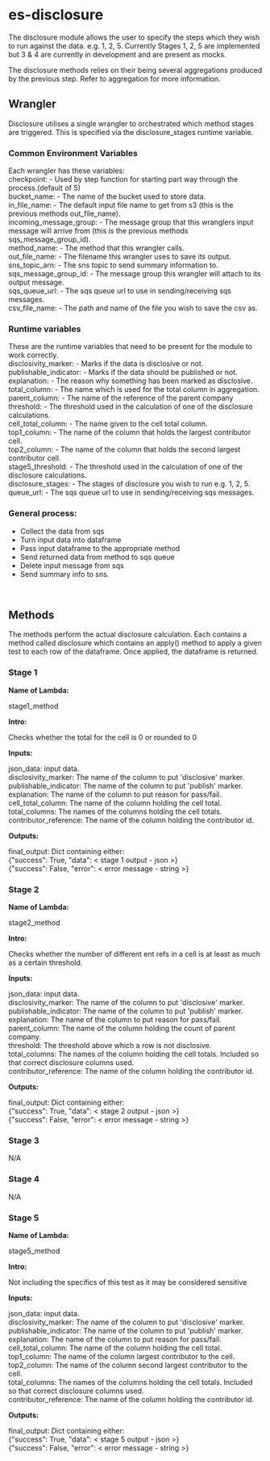 # es-disclosure
The disclosure module allows the user to specify the steps which they wish to run against the data. e.g. 1, 2, 5. Currently Stages 1, 2, 5 are implemented but 3 & 4 are currently in development and are present as mocks.

The disclosure methods relies on their being several aggregations produced by the previous step. Refer to aggregation for more information.

## Wrangler
Disclosure utilises a single wrangler to orchestrated which method stages are triggered. This is specified via the disclosure_stages runtime variable.

### Common Environment Variables
Each wrangler has these variables:<br>
checkpoint:    - Used by step function for starting part way through the process.(default of 5)<br>
bucket_name:   - The name of the bucket used to store data.<br>
in_file_name:  - The default input file name to get from s3 (this is the previous methods out_file_name).<br>
incoming_message_group: - The message group that this wranglers input message will arrive from (this is the previous methods sqs_message_group_id).<br>
method_name:   - The method that this wrangler calls.<br>
out_file_name: - The filename this wrangler uses to save its output.<br>
sns_topic_arn: - The sns topic to send summary information to.<br>
sqs_message_group_id: - The message group this wrangler will attach to its output message.<Br>
sqs_queue_url: - The sqs queue url to use in sending/receiving sqs messages.<br>
csv_file_name: - The path and name of the file you wish to save the csv as.<br>

### Runtime variables
These are the runtime variables that need to be present for the module to work correctly.<br>
disclosivity_marker: -  Marks if the data is disclosive or not.<br>
publishable_indicator: - Marks if the data should be published or not.<br>
explanation: - The reason why something has been marked as disclosive.<br>
total_column: - The name which is used for the total column in aggregation.<br>
parent_column: - The name of the reference of the parent company<br>
threshold: - The threshold used in the calculation of one of the disclosure calculations.<br>
cell_total_column: - The name given to the cell total column.<br>
top1_column: - The name of the column that holds the largest contributor cell.<br>
top2_column: - The name of the column that holds the second largest contributor cell.<br>
stage5_threshold: - The threshold used in the calculation of one of the disclosure calculations.<br>
disclosure_stages: - The stages of disclosure you wish to run e.g. 1, 2, 5.<br>
queue_url: - The sqs queue url to use in sending/receiving sqs messages.<br>

### General process: <br>
- Collect the data from sqs <br>
- Turn input data into dataframe <br>
- Pass input dataframe to the appropriate method <br>
- Send returned data from method to sqs queue <br>
- Delete input message from sqs <br>
- Send summary info to sns. <br>
<br>

## Methods
The methods perform the actual disclosure calculation. Each contains a method called 
disclosure which contains an apply() method to apply a given test to each row of the 
dataframe. Once applied, the dataframe is returned.

### Stage 1

**Name of Lambda:**

stage1_method

**Intro:**

Checks whether the total for the cell is 0 or rounded to 0

**Inputs:**

json_data: input data.                                                   <Br>
disclosivity_marker: The name of the column to put 'disclosive' marker. <Br>
publishable_indicator: The name of the column to put 'publish' marker.    <Br>
explanation: The name of the column to put reason for pass/fail.<Br>
cell_total_column: The name of the column holding the cell total.<Br>
total_columns: The names of the columns holding the cell totals.<Br>
contributor_reference: The name of the column holding the contributor id.            

**Outputs:**

final_output: Dict containing either:<br>
            {"success": True, "data": < stage 1 output - json >}<br>
            {"success": False, "error": < error message - string >}<br>

### Stage 2

**Name of Lambda:**

stage2_method

**Intro:**

Checks whether the number of different ent refs in a cell is at least as much as a 
certain threshold.

**Inputs:**

json_data: input data.                                                    <Br>
disclosivity_marker: The name of the column to put 'disclosive' marker.  <Br>
publishable_indicator: The name of the column to put 'publish' marker.     <Br>
explanation: The name of the column to put reason for pass/fail. <Br>
parent_column: The name of the column holding the count of parent company.<Br>
threshold: The threshold above which a row is not disclosive.  <Br>
total_columns: The names of the column holding the cell totals. Included so that correct disclosure columns used.<Br>
contributor_reference: The name of the column holding the contributor id.     <Br>    

**Outputs:**

final_output: Dict containing either:<br>
            {"success": True, "data": < stage 2 output - json >}<br>
            {"success": False, "error": < error message - string >}<br>

### Stage 3
N/A

### Stage 4
N/A

### Stage 5

**Name of Lambda:**

stage5_method

**Intro:**

Not including the specifics of this test as it may be considered sensitive

**Inputs:**

json_data: input data.                                                      
disclosivity_marker: The name of the column to put 'disclosive' marker.    <Br>
publishable_indicator: The name of the column to put 'publish' marker.      <Br> 
explanation: The name of the column to put reason for pass/fail.   <Br>
cell_total_column: The name of the column holding the cell total.               
top1_column: The name of the column largest contributor to the cell.<Br>
top2_column: The name of the column second largest contributor to the cell.    <Br>
total_columns: The names of the columns holding the cell totals. Included so that correct disclosure columns used.<Br>
contributor_reference: The name of the column holding the contributor id.<Br>
            
**Outputs:**

final_output: Dict containing either:<br>
            {"success": True, "data": < stage 5 output - json >}<br>
            {"success": False, "error": < error message - string >}<br>
